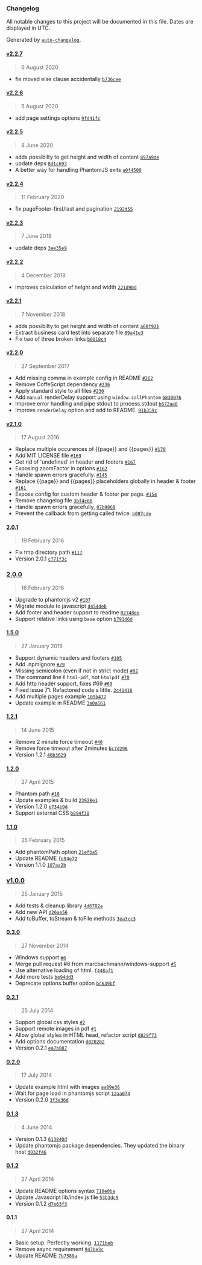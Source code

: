 ### Changelog

All notable changes to this project will be documented in this file. Dates are displayed in UTC.

Generated by [`auto-changelog`](https://github.com/CookPete/auto-changelog).

#### [v2.2.7](https://github.com/sambacha/node-html-pdf/compare/v2.2.6...v2.2.7)

> 6 August 2020

- fix moved else clause accidentally [`b736cee`](https://github.com/sambacha/node-html-pdf/commit/b736cee5eb430278e72dc410304f3bf20058d9a3)

#### [v2.2.6](https://github.com/sambacha/node-html-pdf/compare/v2.2.5...v2.2.6)

> 5 August 2020

- add page settings options [`9fd41fc`](https://github.com/sambacha/node-html-pdf/commit/9fd41fcd8bcd99307b9e46f52f2dd72e196e97a5)

#### [v2.2.5](https://github.com/sambacha/node-html-pdf/compare/v2.2.4...v2.2.5)

> 8 June 2020

- adds possibilty to get height and width of content [`897a9de`](https://github.com/sambacha/node-html-pdf/commit/897a9decdb71e9d8ea0eb05d5c8f4fb8a5c83212)
- update deps [`8d1c693`](https://github.com/sambacha/node-html-pdf/commit/8d1c693ed1d178fdbc37bd866968b49de515f499)
- A better way for handling PhantomJS exits [`a0f4500`](https://github.com/sambacha/node-html-pdf/commit/a0f4500a5a003ce69e62f0f4dbe73bb2537aeb0e)

#### [v2.2.4](https://github.com/sambacha/node-html-pdf/compare/v2.2.3...v2.2.4)

> 11 February 2020

- fix pageFooter-first/last and pagination [`2192d55`](https://github.com/sambacha/node-html-pdf/commit/2192d551e3ab6e8a7ea4152239e6c6397e996099)

#### [v2.2.3](https://github.com/sambacha/node-html-pdf/compare/v2.2.2...v2.2.3)

> 7 June 2019

- update deps [`3ee35e9`](https://github.com/sambacha/node-html-pdf/commit/3ee35e9eb7f17bcac13c9eba89840102b38d2adf)

#### [v2.2.2](https://github.com/sambacha/node-html-pdf/compare/v2.2.1...v2.2.2)

> 4 December 2018

- improves calculation of height and width [`221d90d`](https://github.com/sambacha/node-html-pdf/commit/221d90d9586b0af0f0c58267a4b74401f894e105)

#### [v2.2.1](https://github.com/sambacha/node-html-pdf/compare/v2.2.0...v2.2.1)

> 7 November 2018

- adds possibilty to get height and width of content [`a60f921`](https://github.com/sambacha/node-html-pdf/commit/a60f921e540f13e76f33aadc743138fd0e76b6ea)
- Extract business card test into separate file [`89a41e3`](https://github.com/sambacha/node-html-pdf/commit/89a41e3bfe079a3d062c6053f26a9183a1a548a2)
- Fix two of three broken links [`b0018c4`](https://github.com/sambacha/node-html-pdf/commit/b0018c4a8bf53304da4075d19c5e12c22ec884ae)

#### [v2.2.0](https://github.com/sambacha/node-html-pdf/compare/v2.1.0...v2.2.0)

> 27 September 2017

- Add missing comma in example config in README [`#262`](https://github.com/sambacha/node-html-pdf/pull/262)
- Remove CoffeScript dependency [`#236`](https://github.com/sambacha/node-html-pdf/pull/236)
- Apply standard style to all files [`#230`](https://github.com/sambacha/node-html-pdf/pull/230)
- Add `manual` renderDelay support using `window.callPhantom` [`6830076`](https://github.com/sambacha/node-html-pdf/commit/6830076fbd41db77ab53b002763c65b3c51650ef)
- Improve error handling and pipe stdout to process.stdout [`b672aa8`](https://github.com/sambacha/node-html-pdf/commit/b672aa862528d111e4cd0235238da3a3c183a580)
- Improve `renderDelay` option and add to README. [`91b359c`](https://github.com/sambacha/node-html-pdf/commit/91b359c839c813d5f00aa89b9ad7e0b2048b13c5)

#### [v2.1.0](https://github.com/sambacha/node-html-pdf/compare/2.0.1...v2.1.0)

> 17 August 2016

- Replace multiple occurences of {{page}} and {{pages}} [`#170`](https://github.com/sambacha/node-html-pdf/pull/170)
- Add MIT LICENSE file [`#169`](https://github.com/sambacha/node-html-pdf/pull/169)
- Get rid of 'undefined' in header and footers [`#167`](https://github.com/sambacha/node-html-pdf/pull/167)
- Exposing zoomFactor in options [`#162`](https://github.com/sambacha/node-html-pdf/pull/162)
- Handle spawn errors gracefully. [`#145`](https://github.com/sambacha/node-html-pdf/pull/145)
- Replace {{page}} and {{pages}} placeholders globally in header & footer [`#161`](https://github.com/sambacha/node-html-pdf/issues/161)
- Expose config for custom header & footer per page. [`#154`](https://github.com/sambacha/node-html-pdf/issues/154)
- Remove changelog file [`3bf4c68`](https://github.com/sambacha/node-html-pdf/commit/3bf4c6823f6750aad0e859f5efd9f31b59e50fd9)
- Handle spawn errors gracefully, [`07b9868`](https://github.com/sambacha/node-html-pdf/commit/07b98682b98d757c44043772650426171513faa5)
- Prevent the callback from getting called twice. [`b087cde`](https://github.com/sambacha/node-html-pdf/commit/b087cdec23887011a86287153cf4161c13ee3638)

#### [2.0.1](https://github.com/sambacha/node-html-pdf/compare/2.0.0...2.0.1)

> 19 February 2016

- Fix tmp directory path [`#117`](https://github.com/sambacha/node-html-pdf/pull/117)
- Version 2.0.1 [`c771f3c`](https://github.com/sambacha/node-html-pdf/commit/c771f3c6cade82e28f4db2ff1ff6a2211728eecc)

### [2.0.0](https://github.com/sambacha/node-html-pdf/compare/1.5.0...2.0.0)

> 16 February 2016

- Upgrade to phantomjs v2 [`#107`](https://github.com/sambacha/node-html-pdf/pull/107)
- Migrate module to javascript [`d454deb`](https://github.com/sambacha/node-html-pdf/commit/d454debf52c0477b2e58563afa5f7bdb7c98ef61)
- Add footer and header support to readme [`02748ee`](https://github.com/sambacha/node-html-pdf/commit/02748ee67b6ba37de7188fe34b472c6826470d9b)
- Support relative links using `base` option [`b791d6d`](https://github.com/sambacha/node-html-pdf/commit/b791d6d07abf4d39c01722cda46787c485a9d7b3)

#### [1.5.0](https://github.com/sambacha/node-html-pdf/compare/1.2.1...1.5.0)

> 27 January 2016

- Support dynamic headers and footers [`#105`](https://github.com/sambacha/node-html-pdf/pull/105)
- Add .npmignore [`#79`](https://github.com/sambacha/node-html-pdf/pull/79)
- Missing semicolon (even if not in strict mode) [`#92`](https://github.com/sambacha/node-html-pdf/pull/92)
- The command line il `html-pdf`, not `htmlpdf` [`#70`](https://github.com/sambacha/node-html-pdf/pull/70)
- Add http header support, fixes #69 [`#69`](https://github.com/sambacha/node-html-pdf/issues/69)
- Fixed issue 71. Refactored code a little. [`2c41416`](https://github.com/sambacha/node-html-pdf/commit/2c4141674cda6209cdd8de07263905d1f1b5a3f7)
- Add multiple pages example [`109b477`](https://github.com/sambacha/node-html-pdf/commit/109b4770eddb1da602b01cf2017bbf5e56a16bbc)
- Update example in README [`3a0a561`](https://github.com/sambacha/node-html-pdf/commit/3a0a56128934122c829e55fa47be04b222b29fe3)

#### [1.2.1](https://github.com/sambacha/node-html-pdf/compare/1.2.0...1.2.1)

> 14 June 2015

- Remove 2 minute force timeout [`#40`](https://github.com/sambacha/node-html-pdf/pull/40)
- Remove force timeout after 2minutes [`bc7d296`](https://github.com/sambacha/node-html-pdf/commit/bc7d296f3a1c6e24743c9a97c8ed164f80c3be0c)
- Version 1.2.1 [`46b3629`](https://github.com/sambacha/node-html-pdf/commit/46b36292b66d0bac94eac95ef987b3b8868adda8)

#### [1.2.0](https://github.com/sambacha/node-html-pdf/compare/1.1.0...1.2.0)

> 27 April 2015

- Phantom path [`#18`](https://github.com/sambacha/node-html-pdf/pull/18)
- Update examples & build [`23928e1`](https://github.com/sambacha/node-html-pdf/commit/23928e1f3a596514ba266307273ae217556b759a)
- Version 1.2.0 [`e734e9d`](https://github.com/sambacha/node-html-pdf/commit/e734e9daef86fb160bda1d71e70079d4555e3c56)
- Support external CSS [`b894f38`](https://github.com/sambacha/node-html-pdf/commit/b894f38bb0f38cffc62e8bca403db83c191a381f)

#### [1.1.0](https://github.com/sambacha/node-html-pdf/compare/v1.0.0...1.1.0)

> 25 February 2015

- Add phantomPath option [`21efba5`](https://github.com/sambacha/node-html-pdf/commit/21efba5ffeee478958151ff849a19c09cf49e60f)
- Update README [`fe94e72`](https://github.com/sambacha/node-html-pdf/commit/fe94e7212f45fd4591652d4bf36a96c4be009806)
- Version 1.1.0 [`187aa2b`](https://github.com/sambacha/node-html-pdf/commit/187aa2bf956dbd184df468f2eb04a16647d4fff3)

### [v1.0.0](https://github.com/sambacha/node-html-pdf/compare/0.3.0...v1.0.0)

> 25 January 2015

- Add tests & cleanup library [`4d6782a`](https://github.com/sambacha/node-html-pdf/commit/4d6782a20ffd549d7f25a13e47c90650172a203a)
- Add new API [`d26ae56`](https://github.com/sambacha/node-html-pdf/commit/d26ae5677b50f087b36a1d4b05730f18cf458893)
- Add toBuffer, toStream & toFile methods [`3ea3cc3`](https://github.com/sambacha/node-html-pdf/commit/3ea3cc3412396ef3ee85cfb83cdb9f45187b7e05)

#### [0.3.0](https://github.com/sambacha/node-html-pdf/compare/0.2.1...0.3.0)

> 27 November 2014

- Windows support [`#6`](https://github.com/sambacha/node-html-pdf/pull/6)
- Merge pull request #6 from marcbachmann/windows-support [`#5`](https://github.com/sambacha/node-html-pdf/issues/5)
- Use alternative loading of html. [`f448af1`](https://github.com/sambacha/node-html-pdf/commit/f448af1ffaa0fbe0cb9bf4db5750bda7c7cdd0ad)
- Add more tests [`be94dd3`](https://github.com/sambacha/node-html-pdf/commit/be94dd388c1acd8d2ea7b9b466e8a00a27300356)
- Deprecate options.buffer option [`bc639bf`](https://github.com/sambacha/node-html-pdf/commit/bc639bfea1596c3c5f0ebb6243c5e44e0601dd11)

#### [0.2.1](https://github.com/sambacha/node-html-pdf/compare/0.2.0...0.2.1)

> 25 July 2014

- Support global css styles [`#2`](https://github.com/sambacha/node-html-pdf/pull/2)
- Support remote images in pdf [`#1`](https://github.com/sambacha/node-html-pdf/pull/1)
- Allow global styles in HTML head, refactor script [`d829f73`](https://github.com/sambacha/node-html-pdf/commit/d829f73fe79f95b1906cab4f7d77b83b2ca0a357)
- Add options documentation [`d020202`](https://github.com/sambacha/node-html-pdf/commit/d0202025ef9f738b4301b421d1e69800ebc5d8d8)
- Version 0.2.1 [`ea7b887`](https://github.com/sambacha/node-html-pdf/commit/ea7b887c9bf1271401e0e0f5dbeed1988396e712)

#### [0.2.0](https://github.com/sambacha/node-html-pdf/compare/0.1.3...0.2.0)

> 17 July 2014

- Update example html with images [`aa89e36`](https://github.com/sambacha/node-html-pdf/commit/aa89e36e47d2a90d89c03263a2de40890a7e68d8)
- Wait for page load in phantomjs script [`12aa074`](https://github.com/sambacha/node-html-pdf/commit/12aa07422bbc87d1d25405ba927510974524aaaa)
- Version 0.2.0 [`3f3a36d`](https://github.com/sambacha/node-html-pdf/commit/3f3a36d8952add65749f78f09aaa6577806f3406)

#### [0.1.3](https://github.com/sambacha/node-html-pdf/compare/0.1.2...0.1.3)

> 4 June 2014

- Version 0.1.3 [`613840d`](https://github.com/sambacha/node-html-pdf/commit/613840d25b05ea300c25a81bf2b728d1b87b4e40)
- Update phantomjs package dependencies. They updated the binary host [`d032f46`](https://github.com/sambacha/node-html-pdf/commit/d032f4646a048b132c0e8e8b4bf7ff4907d5c61e)

#### [0.1.2](https://github.com/sambacha/node-html-pdf/compare/0.1.1...0.1.2)

> 27 April 2014

- Update README options syntax [`710e0ba`](https://github.com/sambacha/node-html-pdf/commit/710e0baee356f2e79816eaa92b34a16f680c4d15)
- Update Javascript lib/index.js file [`53b3dc9`](https://github.com/sambacha/node-html-pdf/commit/53b3dc98b47e5598937b34d436c03673a7163615)
- Version 0.1.2 [`d7e63f3`](https://github.com/sambacha/node-html-pdf/commit/d7e63f32726186d3906b83d340f762389ae6e13d)

#### 0.1.1

> 27 April 2014

- Basic setup. Perfectly working. [`1171beb`](https://github.com/sambacha/node-html-pdf/commit/1171bebd217caa1e7b4f5b0750210c59a97b7cf5)
- Remove async requirement [`947be3c`](https://github.com/sambacha/node-html-pdf/commit/947be3cc78970b6ddce097bf345a04cb7563acf1)
- Update README [`7b7589a`](https://github.com/sambacha/node-html-pdf/commit/7b7589a8ba18d291fd358af5b2f88b0d63436daa)
